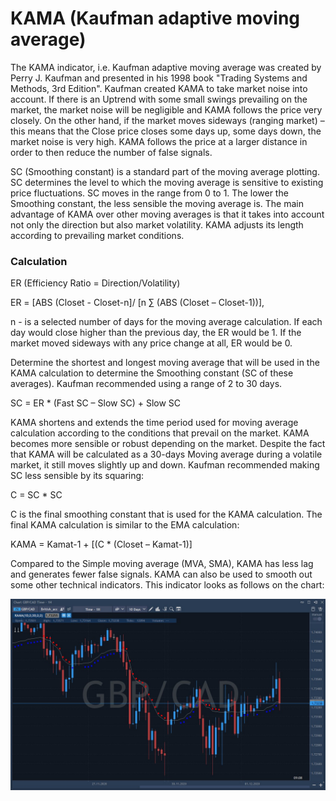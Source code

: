 # KAMA \(Kaufman adaptive moving average\)

The KAMA indicator, i.e. Kaufman adaptive moving average was created by Perry J. Kaufman and presented in his 1998 book "Trading Systems and Methods, 3rd Edition". Kaufman created KAMA to take market noise into account. If there is an Uptrend with some small swings prevailing on the market, the market noise will be negligible and KAMA follows the price very closely. On the other hand, if the market moves sideways \(ranging market\) – this means that the Close price closes some days up, some days down, the market noise is very high. KAMA follows the price at a larger distance in order to then reduce the number of false signals.

SC \(Smoothing constant\) is a standard part of the moving average plotting. SC determines the level to which the moving average is sensitive to existing price fluctuations. SC moves in the range from 0 to 1. The lower the Smoothing constant, the less sensible the moving average is. The main advantage of KAMA over other moving averages is that it takes into account not only the direction but also market volatility. KAMA adjusts its length according to prevailing market conditions.

### Calculation

ER \(Efficiency Ratio = Direction/Volatility\)

ER = \[ABS \(Closet - Closet-n\]/ \[n ∑ \(ABS \(Closet – Closet-1\)\)\],

n - is a selected number of days for the moving average calculation. If each day would close higher than the previous day, the ER would be 1. If the market moved sideways with any price change at all, ER would be 0.

Determine the shortest and longest moving average that will be used in the KAMA calculation to determine the Smoothing constant \(SC of these averages\). Kaufman recommended using a range of 2 to 30 days.

SC = ER \* \(Fast SC – Slow SC\) + Slow SC

KAMA shortens and extends the time period used for moving average calculation according to the conditions that prevail on the market. KAMA becomes more sensible or robust depending on the market. Despite the fact that KAMA will be calculated as a 30-days Moving average during a volatile market, it still moves slightly up and down. Kaufman recommended making SC less sensible by its squaring:

C = SC \* SC

C is the final smoothing constant that is used for the KAMA calculation. The final KAMA calculation is similar to the EMA calculation:

KAMA = Kamat-1 + \[\(C \* \(Closet – Kamat-1\)\]

Compared to the Simple moving average \(MVA, SMA\), KAMA has less lag and generates fewer false signals. KAMA can also be used to smooth out some other technical indicators. This indicator looks as follows on the chart:

![](../../../../.gitbook/assets/screenshot_1%20%2839%29.jpg)

